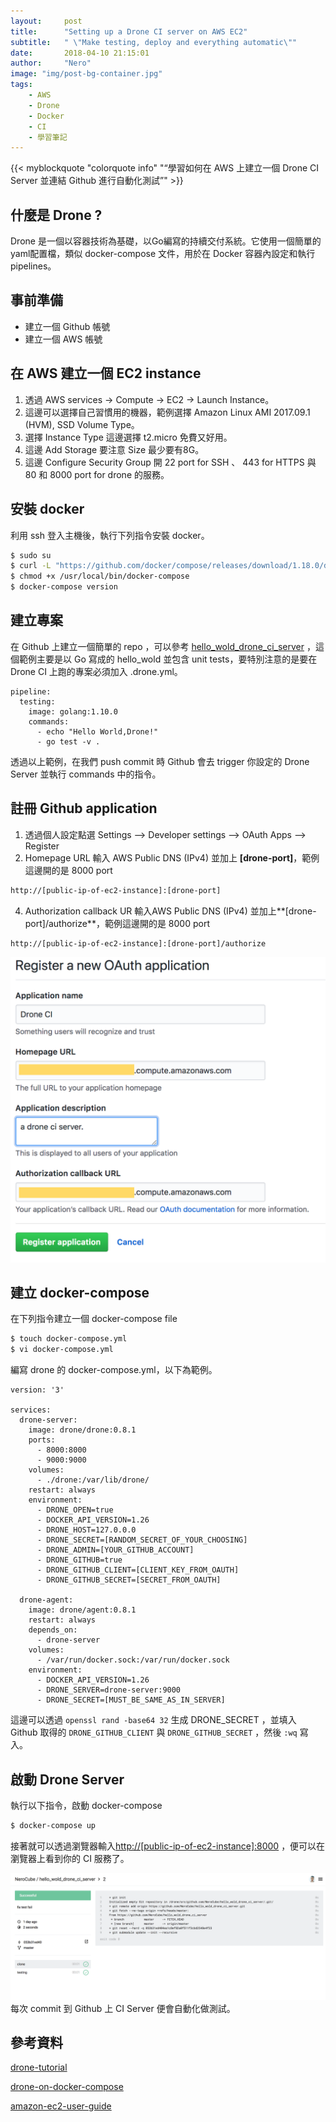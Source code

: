 ```yaml
---
layout:     post
title:      "Setting up a Drone CI server on AWS EC2"
subtitle:   " \"Make testing, deploy and everything automatic\""
date:       2018-04-10 21:15:01
author:     "Nero"
image: "img/post-bg-container.jpg"
tags:
    - AWS
    - Drone
    - Docker
    - CI
    - 學習筆記
---
```


{{< myblockquote "colorquote info" "“學習如何在 AWS 上建立一個 Drone CI Server 並連結 Github 進行自動化測試”" >}}


## 什麼是 Drone ?
Drone 是一個以容器技術為基礎，以Go編寫的持續交付系統。它使用一個簡單的yaml配置檔，類似 docker-compose 文件，用於在 Docker 容器內設定和執行pipelines。

## 事前準備
* 建立一個 Github 帳號
* 建立一個 AWS 帳號

## 在 AWS 建立一個 EC2 instance
1. 透過 AWS services -> Compute -> EC2 -> Launch Instance。
2. 這邊可以選擇自己習慣用的機器，範例選擇 Amazon Linux AMI 2017.09.1 (HVM), SSD Volume Type。
3. 選擇 Instance Type 這邊選擇 t2.micro 免費又好用。
4. 這邊 Add Storage 要注意 Size 最少要有8G。
5. 這邊 Configure Security Group 開 22 port for SSH 、 443 for HTTPS 與 80 和 8000 port for drone 的服務。

## 安裝 docker
利用 ssh 登入主機後，執行下列指令安裝 docker。
```bash
$ sudo su
$ curl -L "https://github.com/docker/compose/releases/download/1.18.0/docker-compose-$(uname -s)-$(uname -m)" > /usr/local/bin/docker-compose
$ chmod +x /usr/local/bin/docker-compose
$ docker-compose version
```

## 建立專案
在 Github 上建立一個簡單的 repo ，可以參考 [hello_wold_drone_ci_server](https://github.com/NeroCube/hello_wold_drone_ci_server) ，這個範例主要是以 Go 寫成的 hello_wold 並包含 unit tests，要特別注意的是要在 Drone CI 上跑的專案必須加入 .drone.yml。
```ymal
pipeline:
  testing:
    image: golang:1.10.0
    commands:
      - echo "Hello World,Drone!"
      - go test -v .
```
透過以上範例，在我們 push commit 時 Github 會去 trigger 你設定的 Drone Server 並執行 commands 中的指令。

## 註冊 Github application
1. 透過個人設定點選 Settings —> Developer settings —> OAuth Apps —> Register
2. Homepage URL 輸入 AWS Public DNS (IPv4) 並加上 **[drone-port]**，範例這邊開的是 8000 port

```bash
http://[public-ip-of-ec2-instance]:[drone-port]
```
4. Authorization callback UR 輸入AWS Public DNS (IPv4) 並加上**[drone-port]/authorize**，範例這邊開的是 8000 port

```bash
http://[public-ip-of-ec2-instance]:[drone-port]/authorize
```

![](https://raw.githubusercontent.com/NeroCube/nerocube.github.io/master/static/img/in-post/2018-04-10-setting-up-a-ci-server-on-aws/Screen%20Shot%202018-04-12%20at%2010.51.56%20PM.png)

## 建立 docker-compose
在下列指令建立一個 docker-compose file

```bash
$ touch docker-compose.yml
$ vi docker-compose.yml
```

編寫 drone 的 docker-compose.yml，以下為範例。

```ymal
version: '3'

services:
  drone-server:
    image: drone/drone:0.8.1
    ports:
      - 8000:8000
      - 9000:9000
    volumes:
      - ./drone:/var/lib/drone/
    restart: always
    environment:
      - DRONE_OPEN=true
      - DOCKER_API_VERSION=1.26
      - DRONE_HOST=127.0.0.0
      - DRONE_SECRET=[RANDOM_SECRET_OF_YOUR_CHOOSING]
      - DRONE_ADMIN=[YOUR_GITHUB_ACCOUNT]
      - DRONE_GITHUB=true
      - DRONE_GITHUB_CLIENT=[CLIENT_KEY_FROM_OAUTH]
      - DRONE_GITHUB_SECRET=[SECRET_FROM_OAUTH]

  drone-agent:
    image: drone/agent:0.8.1
    restart: always
    depends_on:
      - drone-server
    volumes:
      - /var/run/docker.sock:/var/run/docker.sock
    environment:
      - DOCKER_API_VERSION=1.26
      - DRONE_SERVER=drone-server:9000
      - DRONE_SECRET=[MUST_BE_SAME_AS_IN_SERVER]
```
這邊可以透過 `openssl rand -base64 32` 生成 DRONE_SECRET ，並填入 Github 取得的 `DRONE_GITHUB_CLIENT` 與 `DRONE_GITHUB_SECRET` ，然後 `:wq` 寫入。

## 啟動 Drone Server
執行以下指令，啟動 docker-compose
```bash
$ docker-compose up
```
接著就可以透過瀏覽器輸入[http://[public-ip-of-ec2-instance]:8000](http://[public-ip-of-ec2-instance]:8000) ，便可以在瀏覽器上看到你的 CI 服務了。

![Testing on Drone](https://raw.githubusercontent.com/NeroCube/nerocube.github.io/master/static/img/in-post/2018-04-10-setting-up-a-ci-server-on-aws/Screen%20Shot%202018-04-12%20at%2010.52.56%20PM.png)
每次 commit 到 Github 上 CI Server 便會自動化做測試。

## 參考資料
[drone-tutorial](https://github.com/go-training/drone-tutorial)

[drone-on-docker-compose](https://github.com/appleboy/drone-on-docker-compose/blob/master/docker-compose.yml)

[amazon-ec2-user-guide](https://github.com/awsdocs/amazon-ec2-user-guide/blob/master/doc_source/concepts.md)
